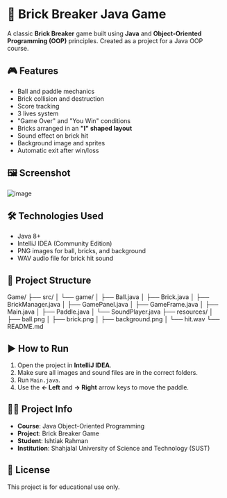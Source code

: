 # 🧱 Brick Breaker Java Game

A classic **Brick Breaker** game built using **Java** and **Object-Oriented Programming (OOP)** principles. Created as a project for a Java OOP course.

## 🎮 Features
- Ball and paddle mechanics
- Brick collision and destruction
- Score tracking
- 3 lives system
- "Game Over" and "You Win" conditions
- Bricks arranged in an **"I" shaped layout**
- Sound effect on brick hit
- Background image and sprites
- Automatic exit after win/loss

## 🖼 Screenshot
![image](https://github.com/user-attachments/assets/f08ee1c3-1273-4b5a-9f2e-2302c118cd79)


## 🛠 Technologies Used
- Java 8+
- IntelliJ IDEA (Community Edition)
- PNG images for ball, bricks, and background
- WAV audio file for brick hit sound

## 📁 Project Structure

Game/
├── src/
│   └── game/
│       ├── Ball.java
│       ├── Brick.java
│       ├── BrickManager.java
│       ├── GamePanel.java
│       ├── GameFrame.java
│       ├── Main.java
│       ├── Paddle.java
│       └── SoundPlayer.java
├── resources/
│   ├── ball.png
│   ├── brick.png
│   ├── background.png
│   └── hit.wav
└── README.md


## ▶️ How to Run
1. Open the project in **IntelliJ IDEA**.
2. Make sure all images and sound files are in the correct folders.
3. Run `Main.java`.
4. Use the **← Left** and **→ Right** arrow keys to move the paddle.

## 🧑‍🎓 Project Info
- **Course**: Java Object-Oriented Programming
- **Project**: Brick Breaker Game
- **Student**: Ishtiak Rahman
- **Institution**: Shahjalal University of Science and Technology (SUST)

## 📜 License
This project is for educational use only.
